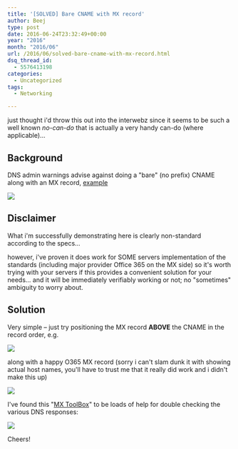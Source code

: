 ```yaml
---
title: '[SOLVED] Bare CNAME with MX record'
author: Beej
type: post
date: 2016-06-24T23:32:49+00:00
year: "2016"
month: "2016/06"
url: /2016/06/solved-bare-cname-with-mx-record.html
dsq_thread_id:
  - 5576413198
categories:
  - Uncategorized
tags:
  - Networking

---
```

just thought i'd throw this out into the interwebz since it seems to be such a well known _no-can-do_ that is actually a very handy can-do (where applicable)...

## Background

DNS admin warnings advise against doing a "bare" (no prefix) CNAME along with an MX record, [example][1]
  
![][2]

## Disclaimer

What i'm successfully demonstrating here is <span class="hl">clearly non-standard according to the specs</span>...
  
however, i've proven it does work for SOME servers implementation of the standards (including major provider Office 365 on the MX side) so it's worth trying with your servers if this provides a convenient solution for your needs... and it will be immediately verifiably working or not; no "sometimes" ambiguity to worry about.

## Solution

Very simple &#8211; just try <span class="hl">positioning the MX record <strong>ABOVE</strong> the CNAME in the record order</span>, e.g.
  
![][3]

along with a happy O365 MX record (sorry i can't slam dunk it with showing actual host names, you'll have to trust me that it really did work and i didn't make this up)
  
![][4]

I've found this "[MX ToolBox][5]" to be loads of help for double checking the various DNS responses:
  
[![][6]][5]

Cheers!

 [1]: https://serverfault.com/questions/91712/dns-using-cnames-breaks-mx-records
 [2]: https://4.bp.blogspot.com/-EX8xIk73SrQ/V23CuW3XcuI/AAAAAAAAUf8/Slmk0rcv_BUdDaNdXuL5D2q3zbjjDNzMgCLcB/s1600/Snap6.png
 [3]: https://3.bp.blogspot.com/-IhItJNP5Bbo/V23AogkK4GI/AAAAAAAAUfk/1jjN9V6i3HcETzDgT_K3CNxFP5ckwrxYQCLcB/s1600/Snap10.png
 [4]: https://4.bp.blogspot.com/-V-NtQcXicxI/V23BwygW8RI/AAAAAAAAUfw/GX8FW1u0kjEcO_i9L4RY6tZj_5oNgjzvACLcB/s1600/Snap13.png
 [5]: https://mxtoolbox.com/SuperTool.aspx
 [6]: https://4.bp.blogspot.com/-xvnPFf21yds/V23EHlqRblI/AAAAAAAAUgI/gpln4Q-0mpAiAh8pRsU9nXx5i-Dl9liNACLcB/s1600/Snap14.png